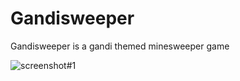 # Gandisweeper
Gandisweeper is a gandi themed minesweeper game

![screenshot#1](https://github.com/roeechen01/Gandisweeper/blob/696ec225375d3b3b614df138a2a138b024e43ce9/screenshots/screenshoot%231.jpg)
